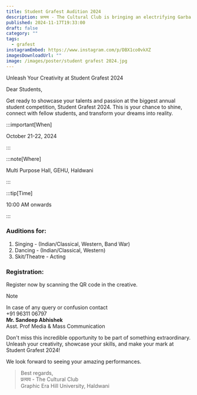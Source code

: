 ```yaml
---
title: Student Grafest Audition 2024
description: प्रत्यय - The Cultural Club is bringing an electrifying Garba Mahotsav on 5th October!
published: 2024-11-17T19:33:00
draft: false
category: ""
tags:
  - grafest
instagramEmbed: https://www.instagram.com/p/DBX1co0vkXZ
imagesDownloadUrl: ""
image: /images/poster/student grafest 2024.jpg
---
```

Unleash Your Creativity at Student Grafest 2024

Dear Students,

Get ready to showcase your talents and passion at the biggest annual student
competition, Student Grafest 2024. This is your chance to shine, connect with
fellow students, and transform your dreams into reality.

:::important[When]

October 21-22, 2024

:::

:::note[Where]

Multi Purpose Hall, GEHU, Haldwani

:::

:::tip[Time]

10:00 AM onwards

:::

### Auditions for:

1. Singing - (Indian/Classical, Western, Band War)
2. Dancing - (Indian/Classical, Western)
3. Skit/Theatre - Acting

### Registration:

Register now by scanning the QR code in the creative.

> [!NOTE]
> In case of any query or confusion contact\
> +91 96311 06797\
> **Mr. Sandeep Abhishek**\
> Asst. Prof Media & Mass Communication

Don't miss this incredible opportunity to be part of something extraordinary.
Unleash your creativity, showcase your skills, and make your mark at Student
Grafest 2024!

We look forward to seeing your amazing performances.

> Best regards,\
> प्रत्यय - The Cultural Club\
> Graphic Era Hill University, Haldwani
